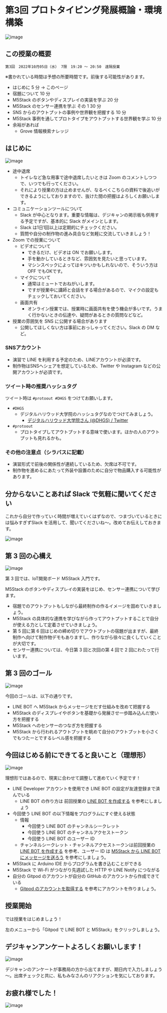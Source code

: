 # 第3回 プロトタイピング発展概論・環境構築

![image](https://i.gyazo.com/ee01b5f25d0bed14e38b6ad0f4828a7d.png)

## この授業の概要

```
第3回　2022年10月05日（水） 7限　19:20 ～ 20:50　遠隔授業
```

※書かれている時間は予想の所要時間です。前後する可能性があります。

- はじめに 5 分 → このページ
- 宿題について 10 分
- M5Stack のボタンやディスプレイの実装を学ぶ 20 分
- M5Stack のセンサー連携を学ぶ その 1 30 分
- SNS からのアウトプットの事例や世界観を把握する 10 分
- M5Stack 事例を通してプロトタイプをアウトプットする世界観を学ぶ 10 分
- 余裕があれば
  - Grove 情報検索ナレッジ

## はじめに

![image](https://i.gyazo.com/cb9b9c279ea25ef482912ec9db7ff276.png)

- 途中退席
  - トイレなど急な用事で途中退席したいときは Zoom のコメントしつつで、いつでも行ってください。
  - それにより授業の方は止めませんが、なるべくこちらの資料で後追いができるようにしておりますので、抜けた間の把握はよろしくお願いします。
- コミュニケーションツールについて
  - Slack が中心となります。重要な情報は、デジキャンの掲示板も併用する予定ですが、基本的に Slack がメインとします。
  - Slack は1日1回以上は定期的にチェックください。
  - 質問や自分の制作物の進み具合など気軽に交流していきましょう！
- Zoom での授業について
  - ビデオについて
    - できるだけ、ビデオは ON でお願いします。
    - 手を動かしているときなど、雰囲気を見たいと思っています。
    - マシンスペックによってはキツいかもしれないので、そういう方は OFF でもOKです。
  - マイクについて
    - 通常はミュートでおねがいします。
    - ですが授業中に講師と会話をする場合があるので、マイクの設定もチェックしておいてください。
  - 画面共有
    - オンライン授業では、授業時に画面共有を使う機会が多いです。うまく行かないときの伝達や、疑問があるときの質問などなど。
- 授業の雰囲気を SNS に公開する場合があります
  - 公開してほしくない方は事前におっしゃってください。Slack の DM など。

### SNSアカウント

- 演習で LINE を利用する予定のため、LINEアカウントが必須です。
- 制作物はSNSへシェアを想定しているため、Twitter や Instagram などの公開アカウントが必須です。

### ツイート時の推奨ハッシュタグ

ツイート時は `#protoout #DHGS` をつけてお願いします。

- `#DHGS`
  - デジタルハリウッド大学院のハッシュタグなのでつけてみましょう。
    - [デジタルハリウッド大学院さん \(@DHGS\) / Twitter](https://twitter.com/dhgs)
- `#protoout`
  - プロトタイプしてアウトプットする意味で使います。ほかの人のアウトプットも見れるかも。

### その他の注意点（シラバスに記載）

- 演習形式で前後の関係性が連続しているため、欠席は不可です。
- 制作物を進めるにあたって外装や設置のために自分で物品購入する可能性があります。

## 分からないことあれば Slack で気軽に聞いてください

これから自分で作っていく時間が増えていくはずなので、つまづいているときには悩みすぎずSlack を活用して、聞いてくださいね～。改めてお伝えしておきます。

![image](https://i.gyazo.com/82ad117f19690778bd79c3df6bdaccfd.png)

## 第 3 回の心構え

![image](https://i.gyazo.com/2cb6bb2065f94760eb847eb5a9c5de21.png)

第 3 回では、IoT開発ボード M5Stack 入門です。

M5Stack のボタンやディスプレイの実装をはじめ、センサー連携について学びます。

- 宿題でのアウトプットもしながら最終制作の作るイメージを固めていきましょう。
- M5Stack の具体的な連携を学びながら作ってアウトプットすることで自分が使える力として定着させていきましょう。
- 第 5 回に第 6 回はじめの締め切りでアウトプットの宿題が出ますが、最終制作へ向けて制作物デモもありますし、作りながら徐々に良くしていくことが大切です。
- センサー連携については、今日第 3 回と次回の第 4 回で 2 回にわたって行います。

## 第 3 回のゴール

![image](https://i.gyazo.com/37ccdda7457e2a55fe177b4fc8973767.png)

今回のゴールは、以下の通りです。

- LINE BOT へ M5Stack からメッセージをだす仕組みを改めて把握する
- M5Stack のディスプレイやボタンを基礎から発展させ一歩踏み込んだ使い方を把握する
- M5Stack へのセンサーのつなぎ方を把握する
- M5Stack から行われるアウトプットを眺めて自分のアウトプットを小さくでもつたーとでするレベル感を把握する

## 今回はじめる前にできてると良いこと（理想形）

![image](https://i.gyazo.com/2426191c63343eb3f98402e2d3e238b1.png)

理想形ではあるので、現実に合わせて調整して進めていく予定です！

- LINE Developer アカウントを使用でき LINE BOT の設定が友達登録まで済んでいる
  - LINE BOT の作り方は 前回授業の [LINE BOT を作成する](../lecture02/12-line-bot-create.md) を参考にしましょう
- 今回使う LINE BOT の以下情報をプログラムにすぐ使える状態
  - 情報
    - 今回使う LINE BOT のチャンネルシークレット
    - 今回使う LINE BOT のチャンネルアクセストークン
    - 今回使う LINE BOT のユーザー ID
  - チャンネルシークレット・チャンネルアクセストークンは前回授業の [LINE BOT を作成する](../lecture02/12-line-bot-create.md) を参考、ユーザー ID は [M5Stack から LINE BOT にメッセージを送ろう](../lecture02/02-02-line-bot-push.md) を参考にしましょう。
- M5Stack に Arduino IDE からプログラムを書き込むことができる
- M5Stack で Wi-Fi がつながり先週試した HTTP や LINE Notify につながる
- 自分の Gitpod のアカウントが自分の GitHub のアカウントから作成できている
  - [Gitpod のアカウントを取得する](11-gitpod-account.md) を参考にアカウントを作りましょう。

## 授業開始

では授業をはじめましょう！

左のメニューから「Gitpod で LINE BOT と M5Stack」をクリックしましょう。

## デジキャンアンケートよろしくお願いします！

![image](https://i.gyazo.com/ae63e038ccb92474433c508557f40fda.png)

デジキャンのアンケートが事務局の方から出てますが、期日内で入力しましょう～。出席チェックと共に、私もみなさんのリアクションを気にしております。

## お疲れ様でした！

![image](https://i.gyazo.com/8c25c983712563658decb7babb379011.png)

